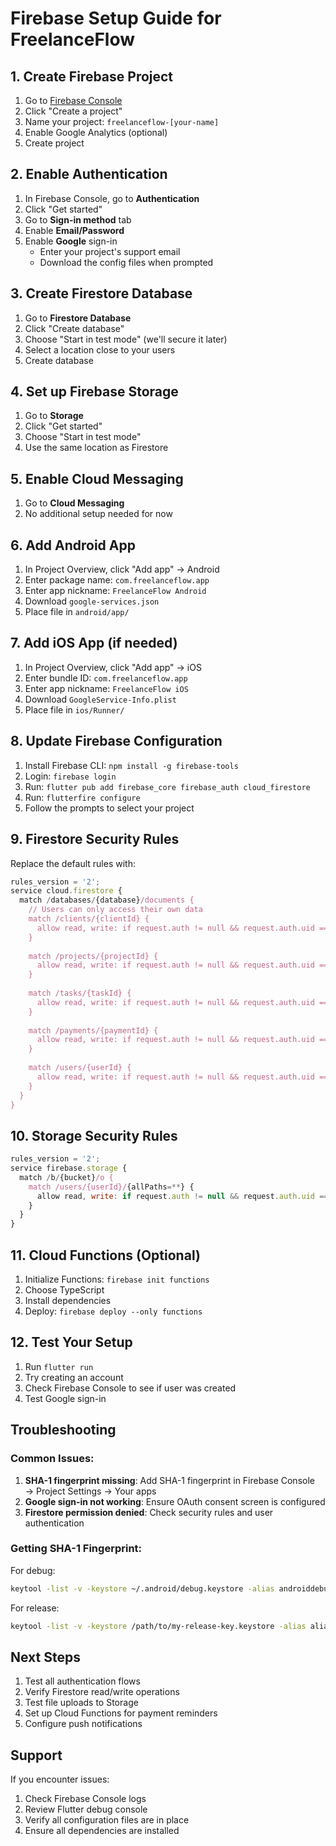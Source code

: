# Firebase Setup Guide for FreelanceFlow

## 1. Create Firebase Project

1. Go to [Firebase Console](https://console.firebase.google.com/)
2. Click "Create a project"
3. Name your project: `freelanceflow-[your-name]`
4. Enable Google Analytics (optional)
5. Create project

## 2. Enable Authentication

1. In Firebase Console, go to **Authentication**
2. Click "Get started"
3. Go to **Sign-in method** tab
4. Enable **Email/Password**
5. Enable **Google** sign-in
   - Enter your project's support email
   - Download the config files when prompted

## 3. Create Firestore Database

1. Go to **Firestore Database**
2. Click "Create database"
3. Choose "Start in test mode" (we'll secure it later)
4. Select a location close to your users
5. Create database

## 4. Set up Firebase Storage

1. Go to **Storage**
2. Click "Get started"
3. Choose "Start in test mode"
4. Use the same location as Firestore

## 5. Enable Cloud Messaging

1. Go to **Cloud Messaging**
2. No additional setup needed for now

## 6. Add Android App

1. In Project Overview, click "Add app" → Android
2. Enter package name: `com.freelanceflow.app`
3. Enter app nickname: `FreelanceFlow Android`
4. Download `google-services.json`
5. Place file in `android/app/`

## 7. Add iOS App (if needed)

1. In Project Overview, click "Add app" → iOS
2. Enter bundle ID: `com.freelanceflow.app`
3. Enter app nickname: `FreelanceFlow iOS`
4. Download `GoogleService-Info.plist`
5. Place file in `ios/Runner/`

## 8. Update Firebase Configuration

1. Install Firebase CLI: `npm install -g firebase-tools`
2. Login: `firebase login`
3. Run: `flutter pub add firebase_core firebase_auth cloud_firestore`
4. Run: `flutterfire configure`
5. Follow the prompts to select your project

## 9. Firestore Security Rules

Replace the default rules with:

```javascript
rules_version = '2';
service cloud.firestore {
  match /databases/{database}/documents {
    // Users can only access their own data
    match /clients/{clientId} {
      allow read, write: if request.auth != null && request.auth.uid == resource.data.userId;
    }
    
    match /projects/{projectId} {
      allow read, write: if request.auth != null && request.auth.uid == resource.data.userId;
    }
    
    match /tasks/{taskId} {
      allow read, write: if request.auth != null && request.auth.uid == resource.data.userId;
    }
    
    match /payments/{paymentId} {
      allow read, write: if request.auth != null && request.auth.uid == resource.data.userId;
    }
    
    match /users/{userId} {
      allow read, write: if request.auth != null && request.auth.uid == userId;
    }
  }
}
```

## 10. Storage Security Rules

```javascript
rules_version = '2';
service firebase.storage {
  match /b/{bucket}/o {
    match /users/{userId}/{allPaths=**} {
      allow read, write: if request.auth != null && request.auth.uid == userId;
    }
  }
}
```

## 11. Cloud Functions (Optional)

1. Initialize Functions: `firebase init functions`
2. Choose TypeScript
3. Install dependencies
4. Deploy: `firebase deploy --only functions`

## 12. Test Your Setup

1. Run `flutter run`
2. Try creating an account
3. Check Firebase Console to see if user was created
4. Test Google sign-in

## Troubleshooting

### Common Issues:

1. **SHA-1 fingerprint missing**: Add SHA-1 fingerprint in Firebase Console → Project Settings → Your apps
2. **Google sign-in not working**: Ensure OAuth consent screen is configured
3. **Firestore permission denied**: Check security rules and user authentication

### Getting SHA-1 Fingerprint:

For debug:
```bash
keytool -list -v -keystore ~/.android/debug.keystore -alias androiddebugkey -storepass android -keypass android
```

For release:
```bash
keytool -list -v -keystore /path/to/my-release-key.keystore -alias alias_name
```

## Next Steps

1. Test all authentication flows
2. Verify Firestore read/write operations
3. Test file uploads to Storage
4. Set up Cloud Functions for payment reminders
5. Configure push notifications

## Support

If you encounter issues:
1. Check Firebase Console logs
2. Review Flutter debug console
3. Verify all configuration files are in place
4. Ensure all dependencies are installed